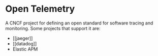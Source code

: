 # Open Telemetry
A CNCF project for defining an open standard for software tracing and monitoring. Some projects that support it are:

* [[jaeger]]
* [[datadog]]
* Elastic APM
